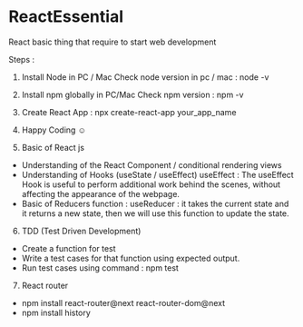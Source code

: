 # ReactEssential
React basic thing that require to start web development

Steps :

1. Install Node in PC / Mac
   Check node version in pc / mac : node -v 
2. Install npm globally in PC/Mac 
   Check npm version : npm -v 
3. Create React App : npx create-react-app your_app_name
4. Happy Coding ☺️

5. Basic of React js

- Understanding of the React Component / conditional rendering views
- Understanding of Hooks (useState / useEffect) useEffect : The useEffect Hook is useful to perform additional work behind the scenes, without affecting the appearance of the webpage.
- Basic of Reducers function : useReducer : it takes the current state and it returns a new state, then we will use this function to update the state.

6. TDD (Test Driven Development)
- Create a function for test 
- Write a test cases for that function using expected output.
- Run test cases using command : npm test

7. React router
- npm install react-router@next react-router-dom@next
- npm install history

